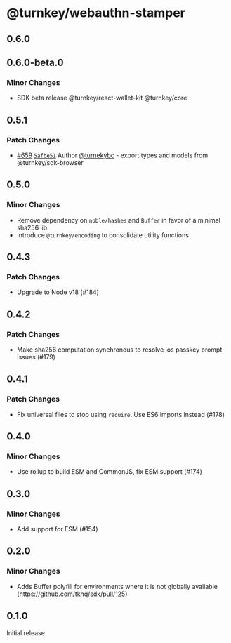 # @turnkey/webauthn-stamper

## 0.6.0

## 0.6.0-beta.0

### Minor Changes

- SDK beta release @turnkey/react-wallet-kit @turnkey/core

## 0.5.1

### Patch Changes

- [#659](https://github.com/tkhq/sdk/pull/659) [`5afbe51`](https://github.com/tkhq/sdk/commit/5afbe51949bdd1997fad083a4c1e4272ff7409dc) Author [@turnekybc](https://github.com/turnekybc) - export types and models from @turnkey/sdk-browser

## 0.5.0

### Minor Changes

- Remove dependency on `noble/hashes` and `Buffer` in favor of a minimal sha256 lib
- Introduce `@turnkey/encoding` to consolidate utility functions

## 0.4.3

### Patch Changes

- Upgrade to Node v18 (#184)

## 0.4.2

### Patch Changes

- Make sha256 computation synchronous to resolve ios passkey prompt issues (#179)

## 0.4.1

### Patch Changes

- Fix universal files to stop using `require`. Use ES6 imports instead (#178)

## 0.4.0

### Minor Changes

- Use rollup to build ESM and CommonJS, fix ESM support (#174)

## 0.3.0

### Minor Changes

- Add support for ESM (#154)

## 0.2.0

### Minor Changes

- Adds Buffer polyfill for environments where it is not globally available (https://github.com/tkhq/sdk/pull/125)

## 0.1.0

Initial release

